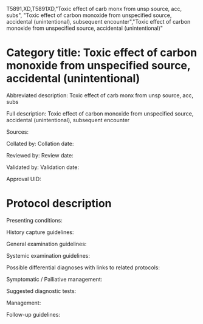 T5891,XD,T5891XD,"Toxic effect of carb monx from unsp source, acc, subs", "Toxic effect of carbon monoxide from unspecified source, accidental (unintentional), subsequent encounter","Toxic effect of carbon monoxide from unspecified source, accidental (unintentional)"
# Category title: Toxic effect of carbon monoxide from unspecified source, accidental (unintentional)

Abbreviated description: Toxic effect of carb monx from unsp source, acc, subs

Full description: Toxic effect of carbon monoxide from unspecified source, accidental (unintentional), subsequent encounter

Sources:

Collated by:
Collation date:

Reviewed by:
Review date:

Validated by:
Validation date:

Approval UID:

# Protocol description

Presenting conditions:

History capture guidelines:

General examination guidelines:

Systemic examination guidelines:

Possible differential diagnoses with links to related protocols:

Symptomatic / Palliative management:

Suggested diagnostic tests:

Management:

Follow-up guidelines:
